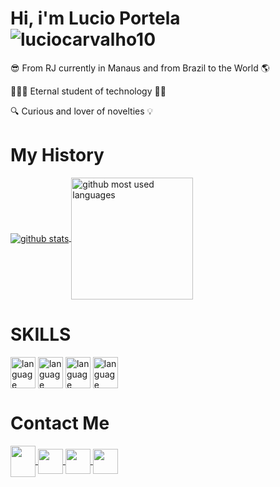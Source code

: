 # Hi, i'm Lucio Portela <img src="https://komarev.com/ghpvc/?username=luciocarvalho10&color=green" alt="luciocarvalho10" /> 

😎 From RJ currently in Manaus and from Brazil to the World 🌎

👨🏿‍🎓 Eternal student of technology 🖖🏿

🔍 Curious and lover of novelties 💡

# My History
<a href="https://github.com/luciocarvalho10">
  <img align="center" alt="github stats" src="https://github-readme-stats.vercel.app/api?username=luciocarvalho10&theme=chartreuse-dark&show_icons=true&count_private=true" />
</a>
<a href="https://github.com/luciocarvalho10">
  <img align="center" alt="github most used languages" height=195 src="https://github-readme-stats.vercel.app/api/top-langs/?username=luciocarvalho10&theme=chartreuse-dark&card_width=400" />
</a>

# SKILLS

<div>
  <img align=center alt="language javascript" width=40 height=50 src="https://cdn.jsdelivr.net/gh/devicons/devicon/icons/javascript/javascript-plain.svg" />
  <img align=center alt="language html" width=40 height=50 src="https://cdn.jsdelivr.net/gh/devicons/devicon/icons/html5/html5-plain-wordmark.svg" />
  <img align=center alt="language css3" width=40 height=50 src="https://cdn.jsdelivr.net/gh/devicons/devicon/icons/css3/css3-plain.svg" />
  <img align=center alt="language vuejs" width=40 height=50 src="https://cdn.jsdelivr.net/gh/devicons/devicon/icons/vuejs/vuejs-original-wordmark.svg" />
</div>

# Contact Me

<div>
  <a href="https://linkedin.com/in/luciocarvalho10" target="_blank">
    <img align=center width=40 height=50 src="https://cdn.jsdelivr.net/gh/devicons/devicon/icons/linkedin/linkedin-original.svg" />
  </a>
  <a href="https://instagram.com/luciocarvalho10" target="_blank">
    <img align=center width=40 height=40 src="https://cdn-icons-png.flaticon.com/512/2111/2111463.png" />
  </a>
  <a href="https://wa.me/5592988265961?text=Vim%20do%20Github" target="_blank">
    <img align=center width=40 height=40 src="https://cdn-icons-png.flaticon.com/512/134/134937.png" />
  </a>
  <a href="mailto:luciocarvalho10@hotmail.com.br? Subject=Vim%20do%20Github" target="_blank">
    <img align=center width=40 height=40 src="https://cdn-icons-png.flaticon.com/512/732/732223.png" />
  </a>
</div>
